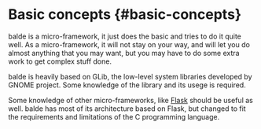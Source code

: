 Basic concepts {#basic-concepts}
==============

balde is a micro-framework, it just does the basic and tries to do it quite well. As a micro-framework, it will not stay on your way, and will let you do almost anything that you may want, but you may have to do some extra work to get complex stuff done.

balde is heavily based on GLib, the low-level system libraries developed by GNOME project. Some knowledge of the library and its usege is required.

Some knowledge of other micro-frameworks, like [Flask](http://flask.pocoo.org/) should be useful as well. balde has most of its architecture based on Flask, but changed to fit the requirements and limitations of the C programming language.
